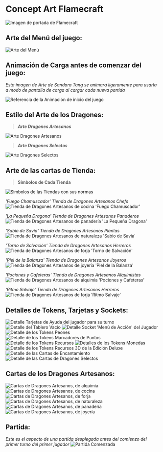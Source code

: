 # **Concept Art Flamecraft**

<img src="../images/flamecraft_portada.jpg" alt="Imagen de portada de Flamecraft">


## Arte del Menú del juego:

<img src="../images/Menu.jpg" alt="Arte del Menú">


## Animación de Carga antes de comenzar del juego:
*Esta imagen de Arte de Sandara Tang se animará ligeramente para usarla a modo de pantalla de carga al cargar cada nueva partida*

<img src="../images/IntroducciónDelJuego.jpg" alt="Referencia de la Animación de inicio del juego">


## Estilo del Arte de los Dragones:
> ***Arte Dragones Artesanos***
<img src="../images/ArtDragonesArtesanos.jpg" alt="Arte Dragones Artesanos">

> ***Arte Dragones Selectos***
<img src="../images/ArtDragonesSelectos.jpg" alt="Arte Dragones Selectos">


## Arte de las cartas de Tienda:

> **Simbolos de Cada Tienda**
<img src="../images/Tiendas_Simbolos.jpg" alt="Simbolos de las Tiendas con sus normas">

*'Fuego Chamuscador' Tienda de Dragones Artesanos Chefs*
<img src="../images/Tienda_FuegoChamuscador.jpg" alt="Tienda de Dragones Artesanos de cocina 'Fuego Chamuscador'">

*'La Pequeña Dragona' Tienda de Dragones Artesanos Panaderos*
<img src="../images/Tienda_LaPequeñaDragona.jpg" alt="Tienda de Dragones Artesanos de panadería 'La Pequeña Dragona'">

*'Sabio de Savia' Tienda de Dragones Artesanos Plantas*
<img src="../images/Tienda_SabioDeSavia.jpg" alt="Tienda de Dragones Artesanos de naturaleza 'Sabio de Savia'">

*'Torno de Salvación' Tienda de Dragones Artesanos Herreros*
<img src="../images/Tienda_TornodeSalvación.jpg" alt="Tienda de Dragones Artesanos de forja 'Torno de Salvación'">

*'Piel de la Balanza' Tienda de Dragones Artesanos Joyeros*
<img src="../images/Tienda_PielDeLaBalanza.jpg" alt="Tienda de Dragones Artesanos de joyería 'Piel de la Balanza'">

*'Pociones y Cafeteras' Tienda de Dragones Artesanos Alquimistas*
<img src="../images/Tienda_PocionesYCafeteras.jpg" alt="Tienda de Dragones Artesanos de alquimia 'Pociones y Cafeteras'">

*'Ritmo Salvaje' Tienda de Dragones Artesanos Herreros*
<img src="../images/Tienda_RitmoSalvaje.jpg" alt="Tienda de Dragones Artesanos de forja 'Ritmo Salvaje'">


## Detalles de Tokens, Tarjetas y Sockets:

<img src="../images/FlamecraftTarjetasDeAyuda.jpg" alt="Detalle Tarjetas de Ayuda del jugador para su turno">

<img src="../images/FlamecraftTablero.jpg" alt="Detalle del Tablero Vacío">

<img src="../images/FlamecraftSocket.jpg" alt="Detalle Socket 'Menú de Acción' del Jugador">

<img src="../images/FlamecraftPeones.jpg" alt="Detalle de los Tokens Peones">

<img src="../images/FlamecraftMarcadoresPuntos.jpg" alt="Detalle de los Tokens Marcadores de Puntos">

<img src="../images/FlamecraftRecursos.jpg" alt="Detalle de los Tokens Recursos">

<img src="../images/FlamecraftMonedas.jpg" alt="Detalles de los Tokens Monedas">

<img src="../images/Tokens3D.jpg" alt="Detalle de los Tokens Recursos 3D de la Edición Deluxe">

<img src="../images/FlamecraftEncantamientos.jpg" alt="Detalle de las Cartas de Encantamiento">

<img src="../images/FlamecraftDragonesSelectos.jpg" alt="Detalle de las Cartas de Dragones Selectos">


## Cartas de los Dragones Artesanos:

<img src="../images/DragonesAlquimista.jpg" alt="Cartas de Dragones Artesanos, de alquimia">

<img src="../images/DragonesBarbacoa.jpg" alt="Cartas de Dragones Artesanos, de cocina">

<img src="../images/DragonesForja.jpg" alt="Cartas de Dragones Artesanos, de forja">

<img src="../images/DragonesHoja.jpg" alt="Cartas de Dragones Artesanos, de naturaleza">

<img src="../images/DragonesPanadero.jpg" alt="Cartas de Dragones Artesanos, de panadería">

<img src="../images/DragonesJoya.jpg" alt="Cartas de Dragones Artesanos, de joyería">


## Partida:

*Este es el aspecto de una partida desplegada antes del comienzo del primer turno del primer jugador*
<img src="../images/PartidaPreparada.jpg" alt="Partida Comenzada">